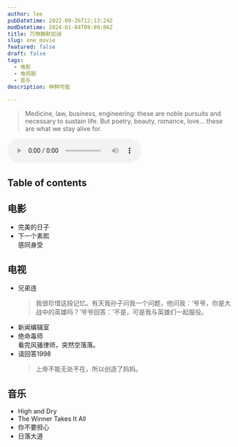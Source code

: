 ```yaml
---
author: lee
pubDatetime: 2022-09-26T12:13:24Z
modDatetime: 2024-01-04T09:09:06Z
title: 万物静默如谜
slug: one_movie
featured: false
draft: false
tags:
  - 电影
  - 电视剧
  - 音乐
description: 种种可能
  
---
```


> Medicine, law, business, engineering: these are noble pursuits and necessary to sustain life. But poetry, beauty, romance, love... these are what we stay alive for.

​<audio id="audio" controls preload="auto" src="http://music.163.com/song/media/outer/url?id=26856864.mp3">浏览器不支持音频播放</audio>

## Table of contents
## 电影
- 完美的日子
- 下一个素熙  
  感同身受
## 电视
- 兄弟连  
  > 我很珍惜这段记忆。有天我孙子问我一个问题，他问我：‘爷爷，你是大战中的英雄吗？’爷爷回答：‘不是，可是我与英雄们一起服役。
- 新闻编辑室
- 绝命毒师  
  看完风骚律师，突然空落落。
- 请回答1998
  > 上帝不能无处不在，所以创造了妈妈。
## 音乐
- High and Dry
- The Winner Takes It All
- 你不要担心
- 日落大道